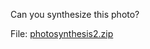 Can you synthesize this photo?

File: [photosynthesis2.zip](http://cdn.camsctf.com/download.php/?f=photosynthesis2.zip)
